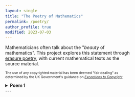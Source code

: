 ```yaml
---
layout: single
title: "The Poetry of Mathematics"
permalink: /poetry/
author_profile: true
modified: 2023-07-03
---
```


<style>
* {
	box-sizing: border-box;
}

body {
	margin: 0;
}

.column1 {
	float: left;
	width: 65%;
	padding-right: 1em;
	vertical-align: bottom;
}

.column2 {
	float:left;
	width: 35%;
	padding-left: 0.5em;
	vertical-align: bottom;
}

.column img {
	margin-top: 14px;
}
 
.row:after {
	content: "";
	display: table;
	clear: both;
}

.inner {
  width: 90%;
  margin: 0 auto;
}

.pclose {
	margin-left: 0px;
	padding-left: 0px;
	margin-top: 2px;
	padding-top: 2px;
	margin-bottom: 10px;
	padding-bottom: 10px;
	font-size:70%;
}
</style>

<div class="row">
	<p>
	Mathematicians often talk about the "<i>beauty</i> of mathematics". This project explores this statement through <a href="https://en.wikipedia.org/wiki/Erasure_(artform)">erasure poetry</a>, with current mathematical texts as the source material.
	</p>
	<p style="font-size:75%;">
	The use of any copyrighted material has been deemed "fair dealing" as determined by the UK Government's guidance on <i><a href="https://www.gov.uk/guidance/exceptions-to-copyright">Exceptions to Copyright</a></i>
	</p>
</div>
<div>
	<details>
		<summary><b>Poem 1</b></summary>
			- The Mathematical Topic
			> <a href="https://en.wikipedia.org/wiki/Real_analysis">Real analysis</a>: a fundamental branch of mathematics where students take a peek behind the curtain to understand the theory behind <a href="https://en.wikipedia.org/wiki/Calculus">calculus</a>. <

			- The Book
    			<div class="column1">
				"<i>Understanding Analysis</i>" 
    				Stephen Abbott (2010)
	 			Springer: New York, NY
	 		</div>
     			<div class="column2">
				<img src="images/Books/UnderstandingAnalysis_Abbott.jpg" alt="The book cover for 'Understanding Analysis' by Stephen Abbott (published by Springer)" style="width:50%; margin-top:24px;"/>
	 		</div>    
     
			- The Poem
   			<div class="column1">
	 		</div>
     			<div class="column2">
	 		</div>    
	</details>
</div>
---

 


